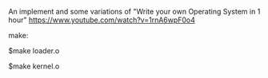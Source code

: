 An implement and some variations of "Write your own Operating System in 1 hour" https://www.youtube.com/watch?v=1rnA6wpF0o4

make:

$make loader.o

$make kernel.o
